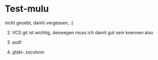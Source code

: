 # Test-mulu
nicht geuebt, damit vergessen, :(

2. VCS git ist wichtig, deswegen muss ich damit gut sein koennen
also

3. asdf 

4. ghjkl- zxcvbnm
